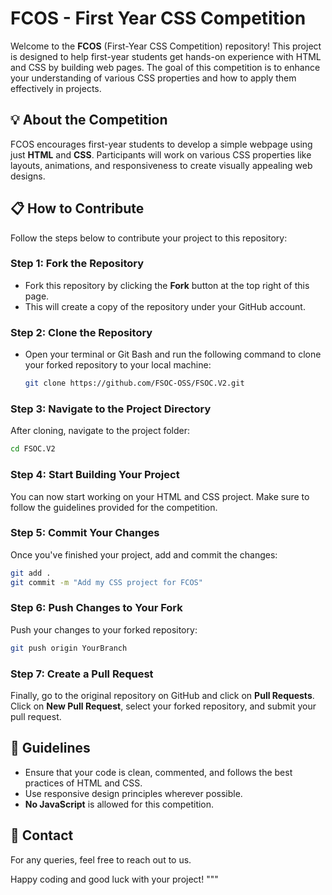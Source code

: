 # FCOS - First Year CSS Competition

Welcome to the **FCOS** (First-Year CSS Competition) repository! This project is designed to help first-year students get hands-on experience with HTML and CSS by building web pages. The goal of this competition is to enhance your understanding of various CSS properties and how to apply them effectively in projects.

## 💡 About the Competition
FCOS encourages first-year students to develop a simple webpage using just **HTML** and **CSS**. Participants will work on various CSS properties like layouts, animations, and responsiveness to create visually appealing web designs.

## 📋 How to Contribute

Follow the steps below to contribute your project to this repository:

### Step 1: Fork the Repository
- Fork this repository by clicking the **Fork** button at the top right of this page.
- This will create a copy of the repository under your GitHub account.

### Step 2: Clone the Repository
- Open your terminal or Git Bash and run the following command to clone your forked repository to your local machine:
  ```bash
  git clone https://github.com/FSOC-OSS/FSOC.V2.git
  
### Step 3: Navigate to the Project Directory
After cloning, navigate to the project folder:
  ```bash
  cd FSOC.V2
  ```
### Step 4: Start Building Your Project
You can now start working on your HTML and CSS project. Make sure to follow the guidelines provided for the competition.

### Step 5: Commit Your Changes
Once you've finished your project, add and commit the changes:
  ```bash
  git add .
  git commit -m "Add my CSS project for FCOS"
  ```

### Step 6: Push Changes to Your Fork
Push your changes to your forked repository:
  ```bash
  git push origin YourBranch
  ```

### Step 7: Create a Pull Request
Finally, go to the original repository on GitHub and click on **Pull Requests**. Click on **New Pull Request**, select your forked repository, and submit your pull request.

## 📜 Guidelines
- Ensure that your code is clean, commented, and follows the best practices of HTML and CSS.
- Use responsive design principles wherever possible.
- **No JavaScript** is allowed for this competition.

## 📧 Contact
For any queries, feel free to reach out to us.

Happy coding and good luck with your project!
"""
